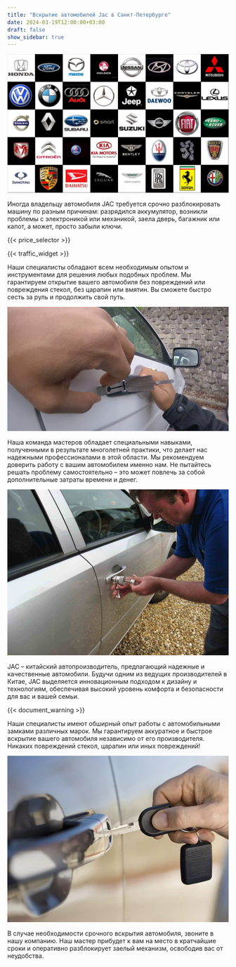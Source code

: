 ```yaml
---
title: "Вскрытие автомобилей Jac в Санкт-Петербурге"
date: 2024-03-19T12:00:00+03:00
draft: false
show_sidebar: true
---
```


![логотипы авто](../car_logo.jpg)

Иногда владельцу автомобиля JAC требуется срочно разблокировать машину по разным причинам: разрядился аккумулятор, возникли проблемы с электроникой или механикой, заела дверь, багажник или капот, а может, просто забыли ключи.

{{< price_selector >}}

{{< traffic_widget >}}

Наши специалисты обладают всем необходимым опытом и инструментами для решения любых подобных проблем. Мы гарантируем открытие вашего автомобиля без повреждений или повреждения стекол, без царапин или вмятин. Вы сможете быстро сесть за руль и продолжить свой путь.

![вскрытие машины без повреждений](../car.jpg)

Наша команда мастеров обладает специальными навыками, полученными в результате многолетней практики, что делает нас надежными профессионалами в этой области. Мы рекомендуем доверить работу с вашим автомобилем именно нам. Не пытайтесь решать проблему самостоятельно – это может повлечь за собой дополнительные затраты времени и денег.

![процесс вскрытия авто](../car_open.jpg)

JAC – китайский автопроизводитель, предлагающий надежные и качественные автомобили. Будучи одним из ведущих производителей в Китае, JAC выделяется инновационным подходом к дизайну и технологиям, обеспечивая высокий уровень комфорта и безопасности для вас и вашей семьи.

{{< document_warning >}}

Наши специалисты имеют обширный опыт работы с автомобильными замками различных марок. Мы гарантируем аккуратное и быстрое вскрытие вашего автомобиля независимо от его производителя. Никаких повреждений стекол, царапин или иных повреждений!

![ключ от авто](../car_key.jpg)

В случае необходимости срочного вскрытия автомобиля, звоните в нашу компанию. Наш мастер прибудет к вам на место в кратчайшие сроки и оперативно разблокирует заелый механизм, освободив вас от неудобства.